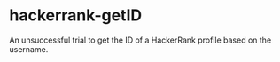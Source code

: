 # hackerrank-getID
An unsuccessful trial to get the ID of a HackerRank profile based on the username.  
